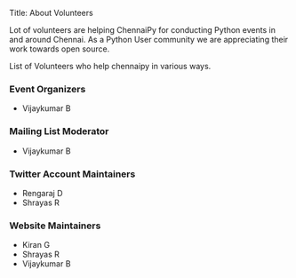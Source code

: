Title: About Volunteers

Lot of volunteers are helping ChennaiPy for conducting 
Python events in and around Chennai.
As a Python User community we are appreciating their work
towards open source.

List of Volunteers who help chennaipy in various ways.


### Event Organizers

 * Vijaykumar B

### Mailing List Moderator

 * Vijaykumar B

### Twitter Account Maintainers

 * Rengaraj D
 * Shrayas R

### Website Maintainers

 * Kiran G
 * Shrayas R
 * Vijaykumar B
    


